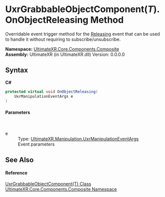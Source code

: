 # UxrGrabbableObjectComponent(*T*).OnObjectReleasing Method 
 

Overridable event trigger method for the <a href="E_UltimateXR_Manipulation_UxrGrabbableObject_Releasing">Releasing</a> event that can be used to handle it without requiring to subscribe/unsubscribe.

**Namespace:**&nbsp;<a href="N_UltimateXR_Core_Components_Composite">UltimateXR.Core.Components.Composite</a><br />**Assembly:**&nbsp;UltimateXR (in UltimateXR.dll) Version: 0.0.0.0

## Syntax

**C#**<br />
``` C#
protected virtual void OnObjectReleasing(
	UxrManipulationEventArgs e
)
```


#### Parameters
&nbsp;<dl><dt>e</dt><dd>Type: <a href="T_UltimateXR_Manipulation_UxrManipulationEventArgs">UltimateXR.Manipulation.UxrManipulationEventArgs</a><br />Event parameters</dd></dl>

## See Also


#### Reference
<a href="T_UltimateXR_Core_Components_Composite_UxrGrabbableObjectComponent_1">UxrGrabbableObjectComponent(T) Class</a><br /><a href="N_UltimateXR_Core_Components_Composite">UltimateXR.Core.Components.Composite Namespace</a><br />